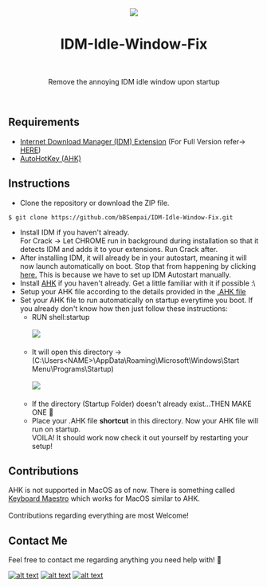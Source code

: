 <div align = "center">
<img src = "https://i.imgur.com/PfM6zqI.png"/>
</div>
<h1 align="center"> IDM-Idle-Window-Fix</h1><br>
<p align ="center">Remove the annoying IDM idle window upon startup</p><br>

## Requirements

- [Internet Download Manager (IDM) Extension](internetdownloadmanager.com) (For Full Version refer-> [HERE](https://github.com/bBSempai/IDM-Idle-Window-Fix/tree/master/IDM))
- [AutoHotKey (AHK)](https://www.autohotkey.com)

## Instructions 

- Clone the repository or download the ZIP file.

```$ git clone https://github.com/bBSempai/IDM-Idle-Window-Fix.git```

- Install IDM if you haven't already.<br>For Crack -> Let CHROME run in background during installation so that it detects IDM and adds it to your extensions. Run Crack after.
- After installing IDM, it will already be in your autostart, meaning it will now launch automatically on boot. Stop that from happening by clicking [here.](https://www.betterhostreview.com/stop-programs-from-launching-automatically-windows-10.html) This is because we have to set up IDM Autostart manually.
- Install [AHK](https://www.autohotkey.com) if you haven't already. Get a little familiar with it if possible :\
- Setup your AHK file according to the details provided in the [.AHK file](https://github.com/bBSempai/IDM-Idle-Window-Fix/blob/master/idm.ahk)
- Set your AHK file to run automatically on startup everytime you boot. If you already don't know how then just follow these instructions:
  - RUN shell:startup<br><br>
  <img src = "https://i.imgur.com/Umr4unL.jpeg" /><br><br>
  - It will open this directory -> (C:\Users\<NAME>\AppData\Roaming\Microsoft\Windows\Start Menu\Programs\Startup)<br><br>
  <img src = "https://i.imgur.com/EY22e9A.png"/><br><br>
  - If the directory (Startup Folder) doesn't already exist...THEN MAKE ONE 🙂
  - Place your .AHK file **shortcut** in this directory. Now your AHK file will run on startup.<br>
VOILA! It should work now check it out yourself by restarting your setup!
  
## Contributions

AHK is not supported in MacOS as of now. There is something called [Keyboard Maestro](http://www.keyboardmaestro.com/main/) which works for MacOS similar to AHK.<br><br>Contributions regarding everything are most Welcome!

## Contact Me

Feel free to contact me regarding anything you need help with! 🤍<br>

[![alt text][1.1]][1]
[![alt text][1.2]][2]
[![alt text][1.3]][3] 

[1.1]:https://i.imgur.com/Ko37Ix0.png
[1.2]:https://i.imgur.com/IJhO9la.png 
[1.3]:https://i.imgur.com/V7Bifan.png
  
[1]:http://www.twitter.com/bB_Sempai
[2]:https://instagram.com/_bhavya8083
[3]:mailto:bbwhacker0805@gmail.com
